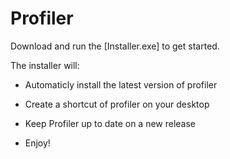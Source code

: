 # Profiler

Download and run the [Installer.exe] to get started.

The installer will:
* Automaticly install the latest version of profiler
* Create a shortcut of profiler on your desktop
* Keep Profiler up to date on a new release

* Enjoy!
